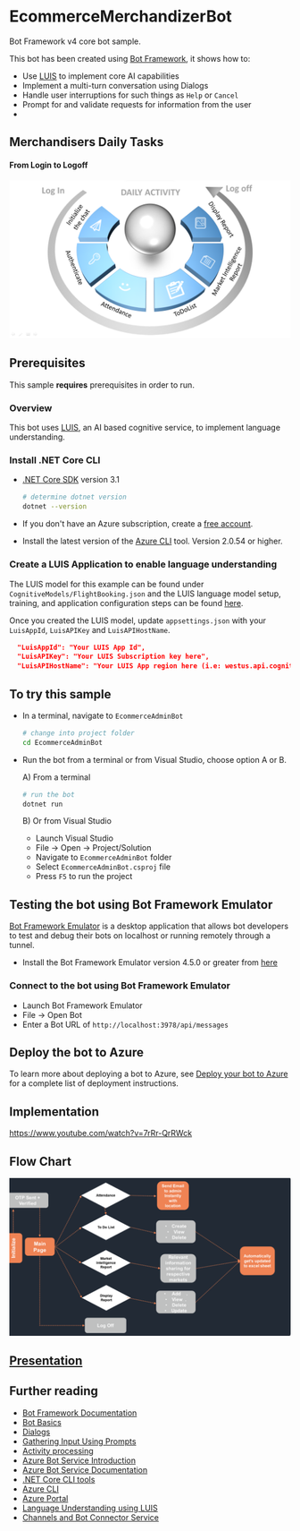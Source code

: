 # EcommerceMerchandizerBot

Bot Framework v4 core bot sample.

This bot has been created using [Bot Framework](https://dev.botframework.com), it shows how to:

- Use [LUIS](https://www.luis.ai) to implement core AI capabilities
- Implement a multi-turn conversation using Dialogs
- Handle user interruptions for such things as `Help` or `Cancel`
- Prompt for and validate requests for information from the user
- 
## Merchandisers Daily Tasks 
#### From Login to Logoff
![App Screenshot](https://github.com/mayank-cse/EcommerceMerchandizerBot/blob/main/Assets/images/Bot%20Features%20-%20Merchandisers%20Daily%20Task.png)


## Prerequisites

This sample **requires** prerequisites in order to run.

### Overview

This bot uses [LUIS](https://www.luis.ai), an AI based cognitive service, to implement language understanding.

### Install .NET Core CLI

- [.NET Core SDK](https://dotnet.microsoft.com/download) version 3.1

  ```bash
  # determine dotnet version
  dotnet --version
  ```

- If you don't have an Azure subscription, create a [free account](https://azure.microsoft.com/free/).
- Install the latest version of the [Azure CLI](https://docs.microsoft.com/cli/azure/install-azure-cli?view=azure-cli-latest) tool. Version 2.0.54 or higher.

### Create a LUIS Application to enable language understanding

The LUIS model for this example can be found under `CognitiveModels/FlightBooking.json` and the LUIS language model setup, training, and application configuration steps can be found [here](https://docs.microsoft.com/en-us/azure/bot-service/bot-builder-howto-v4-luis?view=azure-bot-service-4.0&tabs=cs).

Once you created the LUIS model, update `appsettings.json` with your `LuisAppId`, `LuisAPIKey` and `LuisAPIHostName`.

```json
  "LuisAppId": "Your LUIS App Id",
  "LuisAPIKey": "Your LUIS Subscription key here",
  "LuisAPIHostName": "Your LUIS App region here (i.e: westus.api.cognitive.microsoft.com)"
```

## To try this sample

- In a terminal, navigate to `EcommerceAdminBot`

    ```bash
    # change into project folder
    cd EcommerceAdminBot
    ```

- Run the bot from a terminal or from Visual Studio, choose option A or B.

  A) From a terminal

  ```bash
  # run the bot
  dotnet run
  ```

  B) Or from Visual Studio

  - Launch Visual Studio
  - File -> Open -> Project/Solution
  - Navigate to `EcommerceAdminBot` folder
  - Select `EcommerceAdminBot.csproj` file
  - Press `F5` to run the project

## Testing the bot using Bot Framework Emulator

[Bot Framework Emulator](https://github.com/microsoft/botframework-emulator) is a desktop application that allows bot developers to test and debug their bots on localhost or running remotely through a tunnel.

- Install the Bot Framework Emulator version 4.5.0 or greater from [here](https://github.com/Microsoft/BotFramework-Emulator/releases)

### Connect to the bot using Bot Framework Emulator

- Launch Bot Framework Emulator
- File -> Open Bot
- Enter a Bot URL of `http://localhost:3978/api/messages`

## Deploy the bot to Azure

To learn more about deploying a bot to Azure, see [Deploy your bot to Azure](https://aka.ms/azuredeployment) for a complete list of deployment instructions.

## Implementation
https://www.youtube.com/watch?v=7rRr-QrRWck

## Flow Chart
![Flow Chart](https://github.com/mayank-cse/EcommerceMerchandizerBot/blob/main/Assets/images/Flow%20Chart.png)

## [Presentation](https://docs.google.com/presentation/d/15G2gJ_l0Yf6BbbnAvDusuyo-6oca0zkx/edit?usp=sharing&ouid=110656000818841743215&rtpof=true&sd=true)

## Further reading

- [Bot Framework Documentation](https://docs.botframework.com)
- [Bot Basics](https://docs.microsoft.com/azure/bot-service/bot-builder-basics?view=azure-bot-service-4.0)
- [Dialogs](https://docs.microsoft.com/en-us/azure/bot-service/bot-builder-concept-dialog?view=azure-bot-service-4.0)
- [Gathering Input Using Prompts](https://docs.microsoft.com/en-us/azure/bot-service/bot-builder-prompts?view=azure-bot-service-4.0&tabs=csharp)
- [Activity processing](https://docs.microsoft.com/en-us/azure/bot-service/bot-builder-concept-activity-processing?view=azure-bot-service-4.0)
- [Azure Bot Service Introduction](https://docs.microsoft.com/azure/bot-service/bot-service-overview-introduction?view=azure-bot-service-4.0)
- [Azure Bot Service Documentation](https://docs.microsoft.com/azure/bot-service/?view=azure-bot-service-4.0)
- [.NET Core CLI tools](https://docs.microsoft.com/en-us/dotnet/core/tools/?tabs=netcore2x)
- [Azure CLI](https://docs.microsoft.com/cli/azure/?view=azure-cli-latest)
- [Azure Portal](https://portal.azure.com)
- [Language Understanding using LUIS](https://docs.microsoft.com/en-us/azure/cognitive-services/luis/)
- [Channels and Bot Connector Service](https://docs.microsoft.com/en-us/azure/bot-service/bot-concepts?view=azure-bot-service-4.0)
